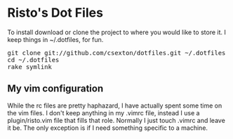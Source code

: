 Risto's Dot Files
=================

To install download or clone the project to where you would like to store it.  I keep things in ~/.dotfiles, for fun.

<pre>
git clone git://github.com/csexton/dotfiles.git ~/.dotfiles
cd ~/.dotfiles
rake symlink
</pre>

My vim configuration
--------------------

While the rc files are pretty haphazard, I have actually spent some time on the vim files.  I don't keep anything in my .vimrc file, instead I use a plugin/risto.vim file that fills that role. Normally I just touch .vimrc and leave it be.  The only exception is if I need something specific to a machine.
